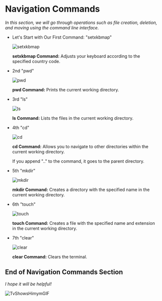 # Navigation Commands
_In this section, we will go through operations such as file creation, deletion, and moving using the command line interface._

- Let's Start with Our First Command: "setxkbmap"

   ![setxkbmap](https://github.com/alperberke/Linux-Shell-Notlar-Kali-/assets/158094774/635f0688-3eef-4385-ae6b-1e20558ebb76)

   **setxkbmap Command:** Adjusts your keyboard according to the specified country code.

- 2nd "pwd"

   ![pwd](https://github.com/alperberke/Linux-Shell-Notlar-Kali-/assets/158094774/ba5e1add-8e52-47f4-ae7f-ba62bea8fefd)

   **pwd Command:** Prints the current working directory.

- 3rd "ls"

   ![ls](https://github.com/alperberke/Linux-Shell-Notlar-Kali-/assets/158094774/bc7b2b4e-981a-4e7c-a48b-c691992a4be6)

   **ls Command:** Lists the files in the current working directory.

- 4th "cd"

   ![cd](https://github.com/alperberke/Linux-Shell-Notlar-Kali-/assets/158094774/0fb89e45-648a-4ab1-b381-6bd026e50926)

   **cd Command:** Allows you to navigate to other directories within the current working directory.
   
   If you append ".." to the command, it goes to the parent directory.

- 5th "mkdir"

   ![mkdir](https://github.com/alperberke/Linux-Shell-Notlar-Kali-/assets/158094774/96b79c01-a7ee-44fc-a543-8f915423c046)

   **mkdir Command:** Creates a directory with the specified name in the current working directory.

- 6th "touch"

   ![touch](https://github.com/alperberke/Linux-Shell-Notlar-Kali-/assets/158094774/2a10550f-17f7-4bb5-8ff4-f4141aa87ded)

   **touch Command:** Creates a file with the specified name and extension in the current working directory.

- 7th "clear"

   ![clear](https://github.com/alperberke/Linux-Shell-Notlar-Kali-/assets/158094774/82ae6dfc-fb06-42c9-ad44-c5754e596c68)

   **clear Command:** Clears the terminal.

## End of Navigation Commands Section
*I hope it will be helpful!*

![TvShowsHimymGIF](https://github.com/alperberke/Linux-Shell-Notlar-Kali-/assets/158094774/3ef498eb-9a34-41cc-83c2-4ab4f57e484f)
